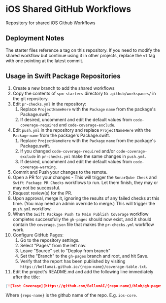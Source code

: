 # iOS Shared GitHub Workflows
Repository for shared iOS Github Workflows

## Deployment Notes

The starter files reference a tag on this repository. If you need to modify the shared workflow but continue using it in other projects, replace the `v1` tag with one pointing at the latest commit.

## Usage in Swift Package Repositories

1. Create a new branch to add the shared workflows
2. Copy the contents of `spm-starters` directory to `.github/workspaces/` in the git repository.
3. Edit `pr-checks.yml` in the repository:
    1. Replace `ProjectNameHere` with the `Package` `name` from the package's Package.swift.
    2. If desired, uncomment and edit the default values from `code-coverage-required` and `code-coverage-exclude`.
4. Edit `push.yml` in the repository and replace `ProjectNameHere` with the `Package` `name` from the package's Package.swift.
    1. Replace `ProjectNameHere` with the `Package` `name` from the package's Package.swift.
    2. If you changed `code-coverage-required` and/or `code-coverage-exclude` in `pr-checks.yml` make the same changes in `push.yml`.
    3. If desired, uncomment and edit the default values from `code-coverage-warning`.
5. Commit and Push your changes to the remote. 
6. Open a PR for your changes - This will trigger the `SonarQube Check` and `Swift Package PR Checks` workflows to run. Let them finish, they may or may not be successful.
7. Request review(s) for the PR. 
8. Upon approval, merge it, ignoring the results of any failed checks at this time. (You may need an admin override to merge.) This will trigger the `push.yml` workflow.
9. When the `Swift Package Push to Main Publish Coverage` workflow completes successfully the `gh-pages` should now exist, and it should contain the `coverage.json` file that makes the `pr-checks.yml` workflow work.
10. Configure GitHub Pages:
    1. Go to the repository settings.
    2. Select "Pages" from the left nav.
    3. Leave "Source" set to "Deploy from branch"
    4. Set the "Branch" to the `gh-pages` branch and root, and hit Save.
    5. Verify that the report has been published by visiting `https://bellumai.github.io/{repo-name}/coverage-table.txt`.
11. Edit the project's README.md and add the following line immediately after the title:

``` markdown
[![Test Coverage](https://github.com/BellumAI/{repo-name}/blob/gh-pages/coverage-badge.svg?raw=true)](https://bellumai.github.io/{repo-name}/coverage-table.txt)
```
    
Where `{repo-name}` is the github name of the repo. E.g. `ios-core`.